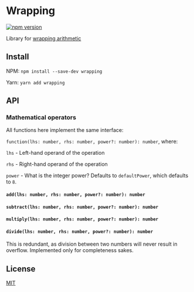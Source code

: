 # Wrapping

[![npm version](https://badge.fury.io/js/wrapping.svg)](https://badge.fury.io/js/wrapping)

Library for [wrapping arithmetic](<https://en.wikipedia.com/wiki/Wrapping_(graphics)>)

## Install

NPM: `npm install --save-dev wrapping`

Yarn: `yarn add wrapping`

## API

### Mathematical operators

All functions here implement the same interface:

`function(lhs: number, rhs: number, power?: number): number`, where:

`lhs` - Left-hand operand of the operation

`rhs` - Right-hand operand of the operation

`power` - What is the integer power? Defaults to `defaultPower`, which defaults to `8`.

#### `add(lhs: number, rhs: number, power?: number): number`

#### `subtract(lhs: number, rhs: number, power?: number): number`

#### `multiply(lhs: number, rhs: number, power?: number): number`

#### `divide(lhs: number, rhs: number, power?: number): number`

This is redundant, as division between two numbers will never result in overflow. Implemented only for completeness sakes.

## License

[MIT](./LICENSE.md)
